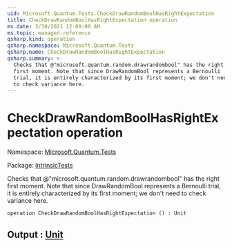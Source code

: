 ```yaml
---
uid: Microsoft.Quantum.Tests.CheckDrawRandomBoolHasRightExpectation
title: CheckDrawRandomBoolHasRightExpectation operation
ms.date: 3/30/2021 12:00:00 AM
ms.topic: managed-reference
qsharp.kind: operation
qsharp.namespace: Microsoft.Quantum.Tests
qsharp.name: CheckDrawRandomBoolHasRightExpectation
qsharp.summary: >-
  Checks that @"microsoft.quantum.random.drawrandombool" has the right
  first moment. Note that since DrawRandomBool represents a Bernoulli
  trial, it is entirely characterized by its first moment; we don't need
  to check variance here.
---
```


# CheckDrawRandomBoolHasRightExpectation operation

Namespace: [Microsoft.Quantum.Tests](xref:Microsoft.Quantum.Tests)

Package: [IntrinsicTests](https://nuget.org/packages/IntrinsicTests)


Checks that @"microsoft.quantum.random.drawrandombool" has the rightfirst moment. Note that since DrawRandomBool represents a Bernoullitrial, it is entirely characterized by its first moment; we don't needto check variance here.

```qsharp
operation CheckDrawRandomBoolHasRightExpectation () : Unit
```


## Output : [Unit](xref:microsoft.quantum.lang-ref.unit)

